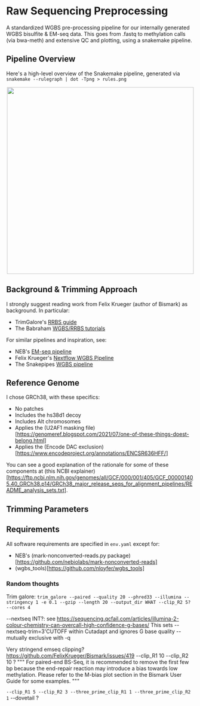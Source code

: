# Raw Sequencing Preprocessing

A standardized WGBS pre-processing pipeline for our internally generated WGBS bisulfite & EM-seq data. This goes from .fastq to methylation calls (via bwa-meth) and extensive QC and plotting, using a snakemake pipeline.

## Pipeline Overview

Here's a high-level overview of the Snakemake pipeline, generated via `snakemake --rulegraph | dot -Tpng > rules.png`

<p align="center">
<img src="https://user-images.githubusercontent.com/167135/185484931-ccfa0549-6898-44e1-9be2-ee0cf25ee6b2.png" width="500">
</p>

## Background & Trimming Approach

I strongly suggest reading work from Felix Krueger (author of Bismark) as background. In particular:
- TrimGalore's [RRBS guide](https://github.com/FelixKrueger/TrimGalore/blob/master/Docs/RRBS_Guide.pdf)
- The Babraham [WGBS/RRBS tutorials](https://www.bioinformatics.babraham.ac.uk/training.html#bsseq)

For similar pipelines and inspiration, see:
- NEB's [EM-seq pipeline](https://github.com/nebiolabs/EM-seq/)
- Felix Krueger's [Nextflow WGBS Pipeline](https://github.com/FelixKrueger/nextflow_pipelines/blob/master/nf_bisulfite_WGBS)
- The Snakepipes [WGBS pipeline](https://snakepipes.readthedocs.io/en/latest/content/workflows/WGBS.html)

## Reference Genome

I chose GRCh38, with these specifics:
- No patches
- Includes the hs38d1 decoy
- Includes Alt chromosomes
- Applies the (U2AF1 masking file)[https://genomeref.blogspot.com/2021/07/one-of-these-things-doest-belong.html]
- Applies the (Encode DAC exclusion)[https://www.encodeproject.org/annotations/ENCSR636HFF/]

You can see a good explanation of the rationale for some of these components at (this NCBI explainer)[https://ftp.ncbi.nlm.nih.gov/genomes/all/GCF/000/001/405/GCF_000001405.40_GRCh38.p14/GRCh38_major_release_seqs_for_alignment_pipelines/README_analysis_sets.txt].


## Trimming Parameters


## Requirements

All software requirements are specified in `env.yaml` except for:
- NEB's (mark-nonconverted-reads.py package)[https://github.com/nebiolabs/mark-nonconverted-reads]
- (wgbs_tools)[https://github.com/nloyfer/wgbs_tools]


### Random thoughts

Trim galore:
`trim_galore --paired --quality 20 --phred33 --illumina --stringency 1 -e 0.1 --gzip --length 20 --output_dir WHAT --clip_R2 5? --cores 4 `
 
 --nextseq INT?: see https://sequencing.qcfail.com/articles/illumina-2-colour-chemistry-can-overcall-high-confidence-g-bases/
 This sets --nextseq-trim=3'CUTOFF within Cutadapt and ignores G base quality -- mutually exclusive with -q

Very stringend emseq clipping? https://github.com/FelixKrueger/Bismark/issues/419
--clip_R1 10 --clip_R2 10 ?
"""
For paired-end BS-Seq, it is recommended to remove the first few bp because the end-repair reaction may introduce a bias towards low methylation. Please refer to the M-bias plot section in the Bismark User Guide for some examples.
"""

`--clip_R1 5 --clip_R2 3 --three_prime_clip_R1 1 --three_prime_clip_R2 1`
--dovetail ?
